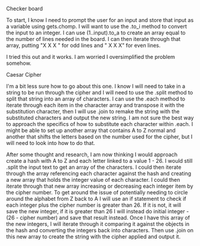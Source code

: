 Checker board

To start, I know I need to prompt the user for an input and store that input as a variable using gets.chomp. I will want to use the .to_i method to convert the input to an integer. I can use (1..input).to_a to create an array equal to the number of lines needed in the board. I can then iterate through that array, putting "X X X " for odd lines and " X X X" for even lines.

I tried this out and it works. I am worried I oversimplified the problem somehow.

Caesar Cipher

I'm a bit less sure how to go about this one. I know I will need to take in a string to be run through the cipher and I will need to use the .split method to split that string into an array of characters. I can use the .each method to iterate through each item in the character array and transpose it with the substitution character, then I will use .join to remake the string with the substituted characters and output the new string. I am not sure the best way to approach the specifics of how to substitute each character within .each. I might be able to set up another array that contains A to Z normal and another that shifts the letters based on the number used for the cipher, but I will need to look into how to do that.

After some thought and research, I am now thinking I would approach create a hash with A to Z and each letter linked to a value 1 - 26. I would still .split the input text to get an array of the characters. I could then iterate through the array referencing each character against the hash and creating a new array that holds the integer value of each character. I could then iterate through that new array increasing or decreasing each integer item by the cipher number. To get around the issue of potentially needing to circle around the alphabet from Z back to A I will use an if statement to check if each integer plus the cipher number is greater than 26. If it is not, it will save the new integer, if it is greater than 26 I will instead do initial integer - (26 - cipher number) and save that result instead. Once I have this array of the new integers, I will iterate through it comparing it against the objects in the hash and converting the integers back into characters. Then use .join on this new array to create the string with the cipher applied and output it.
